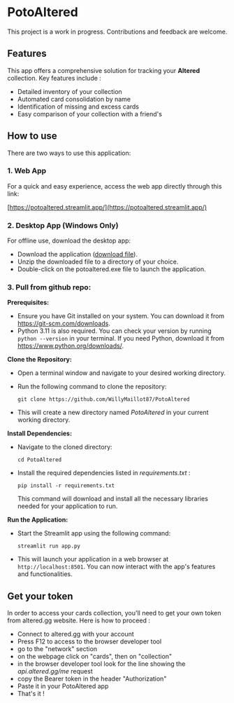 # PotoAltered
This project is a work in progress. Contributions and feedback are welcome.

## **Features**
This app offers a comprehensive solution for tracking your **Altered** collection. Key features include :

- Detailed inventory of your collection
- Automated card consolidation by name
- Identification of missing and excess cards
- Easy comparison of your collection with a friend's

## **How to use**
There are two ways to use this application:

### 1. Web App

For a quick and easy experience, access the web app directly through this link:

[https://potoaltered.streamlit.app/](https://potoaltered.streamlit.app/)

### 2. Desktop App (Windows Only)

For offline use, download the desktop app:

- Download the application ([download file](https://drive.google.com/file/d/1sjdjqlGwpXJ2jI-xTfDKrL3LWX42rh2m/view?usp=sharing)).
- Unzip the downloaded file to a directory of your choice.
- Double-click on the potoaltered.exe file to launch the application.

### 3. Pull from github repo:

**Prerequisites:**
   - Ensure you have Git installed on your system. You can download it from https://git-scm.com/downloads.
   - Python 3.11 is also required. You can check your version by running `python --version` in your terminal. If you need Python, download it from https://www.python.org/downloads/.

**Clone the Repository:**
   - Open a terminal window and navigate to your desired working directory.
   - Run the following command to clone the repository:

     `git clone https://github.com/WillyMaillot87/PotoAltered`

   - This will create a new directory named *PotoAltered* in your current working directory.

**Install Dependencies:**
   - Navigate to the cloned directory:

     `cd PotoAltered`

   - Install the required dependencies listed in *requirements.txt* :

     `pip install -r requirements.txt`

     This command will download and install all the necessary libraries needed for your application to run.

**Run the Application:**
   - Start the Streamlit app using the following command:

     `streamlit run app.py`

   - This will launch your application in a web browser at `http://localhost:8501`. You can now interact with the app's features and functionalities.

## **Get your token**

In order to access your cards collection, you'll need to get your own token from altered.gg website. Here is how to proceed : 
- Connect to altered.gg with your account
- Press F12 to access to the browser developer tool
- go to the "network" section
- on the webpage click on "cards", then on "collection"
- in the browser developer tool look for the line showing the *api.altered.gg/me* request
- copy the Bearer token in the header "Authorization"
- Paste it in your PotoAltered app
- That's it !


